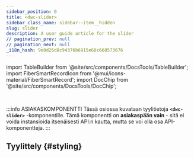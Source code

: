 ```yaml
---
sidebar_position: 0
title: <dwc-slider>
sidebar_class_name: sidebar--item__hidden
slug: slider
description: A user guide article for the slider
// pagination_prev: null
// pagination_next: null
_i18n_hash: 9e0d26d8c94376b6915e68c668573676
---
```

import TableBuilder from '@site/src/components/DocsTools/TableBuilder';
import FiberSmartRecordIcon from '@mui/icons-material/FiberSmartRecord';
import DocChip from '@site/src/components/DocsTools/DocChip';

<DocChip chip='shadow' />

<br />

:::info ASIAKASKOMPONENTTI
Tässä osiossa kuvataan tyylitietoja **`<dwc-slider>`** -komponentille. Tämä komponentti on **asiakaspään vain** - sitä ei voida instansioida itsenäisesti API:n kautta, mutta se voi olla osa API-komponentteja.
:::

## Tyylittely {#styling}

<TableBuilder name="dwc-slider" clientComponent />
